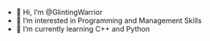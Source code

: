 - 👋 Hi, I’m @GlintingWarrior
- 👀 I’m interested in Programming and Management Skills
- 🌱 I’m currently learning C++ and Python

<!---
GlintingWarrior/GlintingWarrior is a ✨ special ✨ repository because its `README.md` (this file) appears on your GitHub profile.
You can click the Preview link to take a look at your changes.
--->
